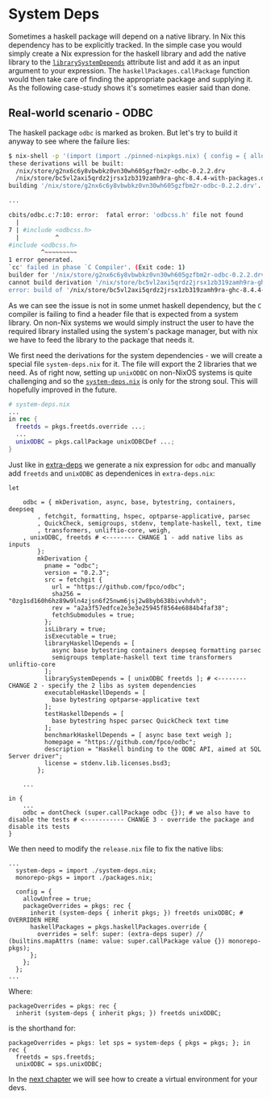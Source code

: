 
# System Deps

Sometimes a haskell package will depend on a native library. In Nix this dependency has to be explicitly tracked.
In the simple case you would simply create a Nix expression for the haskell library and add the native library to the [`librarySystemDepends`](https://github.com/NixOS/nixpkgs/blob/1330269c1556e5600b1ea11061712cf649e72d4f/pkgs/development/haskell-modules/configuration-nix.nix#L383) attribute list and add it as an input argument to your expression.
The `haskellPackages.callPackage` function would then take care of finding the appropriate package and supplying it.
As the following case-study shows it's sometimes easier said than done.

## Real-world scenario - ODBC

The haskell package `odbc` is marked as broken. But let's try to build it anyway to see where the failure lies:

```bash
$ nix-shell -p '(import (import ./pinned-nixpkgs.nix) { config = { allowBroken = true; }; }).haskell.packages.ghc844.ghcWithPackages (pkgs: [ pkgs.odbc ])'
these derivations will be built:
  /nix/store/g2nx6c6y8vbwbkz0vn30wh605gzfbm2r-odbc-0.2.2.drv
  /nix/store/bc5vl2axi5qrdz2jrsx1zb319zamh9ra-ghc-8.4.4-with-packages.drv
building '/nix/store/g2nx6c6y8vbwbkz0vn30wh605gzfbm2r-odbc-0.2.2.drv'...

...

cbits/odbc.c:7:10: error:  fatal error: 'odbcss.h' file not found
  |
7 | #include <odbcss.h>
  |          ^
#include <odbcss.h>
         ^~~~~~~~~~
1 error generated.
`cc' failed in phase `C Compiler'. (Exit code: 1)
builder for '/nix/store/g2nx6c6y8vbwbkz0vn30wh605gzfbm2r-odbc-0.2.2.drv' failed with exit code 1
cannot build derivation '/nix/store/bc5vl2axi5qrdz2jrsx1zb319zamh9ra-ghc-8.4.4-with-packages.drv': 1 dependencies couldn't be built
error: build of '/nix/store/bc5vl2axi5qrdz2jrsx1zb319zamh9ra-ghc-8.4.4-with-packages.drv' failed
```

As we can see the issue is not in some unmet haskell dependency, but the `C` compiler is failing to find a header file that is expected from a system library.
On non-Nix systems we would simply instruct the user to have the required library installed using the system's package manager, but with nix we have to feed
the library to the package that needs it.

We first need the derivations for the system dependencies - we will create a special file `system-deps.nix` for it. The file will export the 2 libraries that we need.
As of right now, setting up `unixODBC` on non-NixOS systems is quite challenging and so the [`system-deps.nix`](./system-deps.nix) is only for the strong soul. This will hopefully improved in the future.

```nix
# system-deps.nix
...
in rec {
  freetds = pkgs.freetds.override ...;
  ...
  unixODBC = pkgs.callPackage unixODBCDef ...;
}
```

Just like in [extra-deps](../extra-deps) we generate a nix expression for `odbc` and manually add `freetds` and `unixODBC` as dependenices in `extra-deps.nix`:

```
let

    odbc = { mkDerivation, async, base, bytestring, containers, deepseq
        , fetchgit, formatting, hspec, optparse-applicative, parsec
        , QuickCheck, semigroups, stdenv, template-haskell, text, time
        , transformers, unliftio-core, weigh,
	, unixODBC, freetds # <-------- CHANGE 1 - add native libs as inputs
        }:
        mkDerivation {
          pname = "odbc";
          version = "0.2.3";
          src = fetchgit {
            url = "https://github.com/fpco/odbc";
            sha256 = "0zg1sd160h6hz89w9ln4zjsn6f25nwm6jsj2w8byb638bivvhdvh";
            rev = "a2a3f57edfce2e3e3e25945f8564e6884b4faf38";
            fetchSubmodules = true;
          };
          isLibrary = true;
          isExecutable = true;
          libraryHaskellDepends = [
            async base bytestring containers deepseq formatting parsec
            semigroups template-haskell text time transformers unliftio-core
          ];
          librarySystemDepends = [ unixODBC freetds ]; # <-------- CHANGE 2 - specify the 2 libs as system dependencies
          executableHaskellDepends = [
            base bytestring optparse-applicative text
          ];
          testHaskellDepends = [
            base bytestring hspec parsec QuickCheck text time
          ];
          benchmarkHaskellDepends = [ async base text weigh ];
          homepage = "https://github.com/fpco/odbc";
          description = "Haskell binding to the ODBC API, aimed at SQL Server driver";
          license = stdenv.lib.licenses.bsd3;
        };

    ...

in {
    ...
    odbc = dontCheck (super.callPackage odbc {}); # we also have to disable the tests # <----------- CHANGE 3 - override the package and disable its tests
}
```

We then need to modify the `release.nix` file to fix the native libs:

```
...
  system-deps = import ./system-deps.nix;
  monorepo-pkgs = import ./packages.nix;

  config = {
    allowUnfree = true;
    packageOverrides = pkgs: rec {
      inherit (system-deps { inherit pkgs; }) freetds unixODBC; # OVERRIDEN HERE
      haskellPackages = pkgs.haskellPackages.override {
        overrides = self: super: (extra-deps super) // (builtins.mapAttrs (name: value: super.callPackage value {}) monorepo-pkgs);
      };
    };
  };
...
```

Where:

```
packageOverrides = pkgs: rec {
  inherit (system-deps { inherit pkgs; }) freetds unixODBC;
```

is the shorthand for:

```
packageOverrides = pkgs: let sps = system-deps { pkgs = pkgs; }; in rec {
  freetds = sps.freetds;
  unixODBC = sps.unixODBC;
```

In the [next chapter](../shell.nix) we will see how to create a virtual environment
for your devs.

